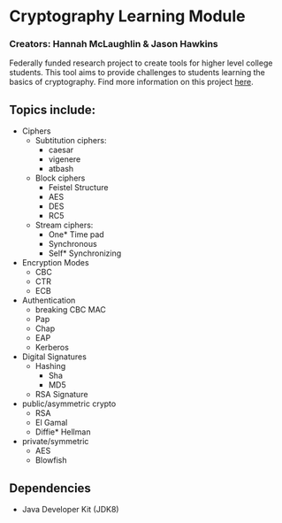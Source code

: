 # Cryptography Learning Module
### Creators: Hannah McLaughlin & Jason Hawkins

Federally funded research project to create tools for higher level college students. This tool aims to provide challenges to students learning the basics of cryptography. Find more information on this project [here](http://www.sait.fsu.edu/dod/dod.shtml).

## Topics include: 
* Ciphers
	* Subtitution ciphers:
		*  caesar
		*  vigenere
		*  atbash
	* Block ciphers
		*  Feistel Structure
		*  AES
		*  DES
		*  RC5
	* Stream ciphers:
		*  One* Time pad
		*  Synchronous
		*  Self* Synchronizing
* Encryption Modes
	*  CBC
	*  CTR
	*  ECB
* Authentication
	*  breaking CBC MAC
	*  Pap
	*  Chap
	*  EAP
	*  Kerberos
*  Digital Signatures
	*  Hashing
		*  Sha
		*  MD5
	*  RSA Signature
* public/asymmetric crypto
	*  RSA
	*  El Gamal
	*  Diffie* Hellman
* private/symmetric
	*  AES
	*  Blowfish

## Dependencies
* Java Developer Kit (JDK8)
